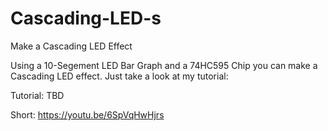 # Cascading-LED-s
Make a Cascading LED Effect

Using a 10-Segement LED Bar Graph and a 74HC595 Chip you can make a Cascading LED effect. Just take a look at my tutorial:

Tutorial: TBD

Short: https://youtu.be/6SpVqHwHjrs
